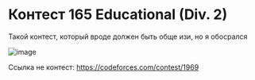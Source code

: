 # Контест 165 Educational (Div. 2)

Такой контест, который вроде должен быть обще изи, но я обосрался

![image](https://avatars.dzeninfra.ru/get-zen_doc/3380298/pub_6056e4b183224c57fbff1ce2_6056ef0cc945405165497358/scale_1200)

Ссылка не контест: https://codeforces.com/contest/1969
